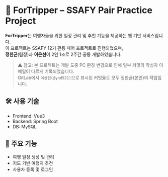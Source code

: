 # 🧭 ForTripper – SSAFY Pair Practice Project

**ForTripper**는 여행자들을 위한 일정 관리 및 추천 기능을 제공하는 웹 기반 서비스입니다.  
이 프로젝트는 SSAFY 12기 관통 페어 프로젝트로 진행되었으며,  
**정한균**(팀장)과 **이은선**이 2인 1조로 2주간 공동 개발하였습니다.
> ⚠️ 참고: 본 프로젝트는 개발 도중 PC 환경 변경으로 인해 일부 커밋의 작성자 이메일이 다르게 기록되었습니다.  
> GitLab에서 `이상현(@ynd521)`으로 표시된 커밋들도 모두 정한균(본인)의 작업입니다.

## 🛠 사용 기술
- Frontend: Vue3
- Backend: Spring Boot
- DB: MySQL

## 📌 주요 기능
- 여행 일정 생성 및 관리
- 지도 기반 여행지 추천
- 사용자 등록 및 로그인
